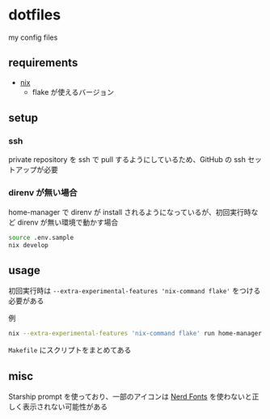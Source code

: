 # dotfiles

my config files

## requirements

- [nix](https://nixos.org/)
  - flake が使えるバージョン

## setup

### ssh

private repository を ssh で pull するようにしているため、GitHub の ssh セットアップが必要

### direnv が無い場合

home-manager で direnv が install されるようになっているが、初回実行時など direnv が無い環境で動かす場合

```sh
source .env.sample
nix develop
```

## usage

初回実行時は `--extra-experimental-features 'nix-command flake'` をつける必要がある

例

```sh
nix --extra-experimental-features 'nix-command flake' run home-manager -- switch --flake '.#herp'
```

`Makefile` にスクリプトをまとめてある

## misc

Starship prompt を使っており、一部のアイコンは [Nerd Fonts](https://www.nerdfonts.com/font-downloads) を使わないと正しく表示されない可能性がある
